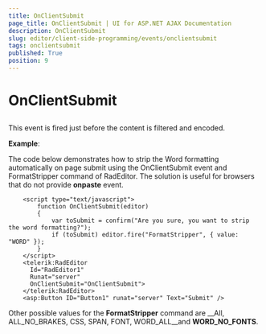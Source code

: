 ```yaml
---
title: OnClientSubmit
page_title: OnClientSubmit | UI for ASP.NET AJAX Documentation
description: OnClientSubmit
slug: editor/client-side-programming/events/onclientsubmit
tags: onclientsubmit
published: True
position: 9
---
```


# OnClientSubmit



## 

This event is fired just before the content is filtered and encoded.

__Example__:

The code below demonstrates how to strip the Word formatting automatically on page submit using the OnClientSubmit event and FormatStripper command of RadEditor. The solution is useful for browsers that do not provide __onpaste__ event.

````ASPNET
	<script type="text/javascript">
	    function OnClientSubmit(editor)
	    {
	        var toSubmit = confirm("Are you sure, you want to strip the word formatting?");
	        if (toSubmit) editor.fire("FormatStripper", { value: "WORD" });
	    }
	</script>
	<telerik:RadEditor
	  Id="RadEditor1"
	  Runat="server"
	  OnClientSubmit="OnClientSubmit">
	</telerik:RadEditor>
	<asp:Button ID="Button1" runat="server" Text="Submit" /> 
````



Other possible values for the __FormatStripper__ command are __All, ALL_NO_BRAKES, CSS, SPAN, FONT, WORD_ALL__and __WORD_NO_FONTS__.
